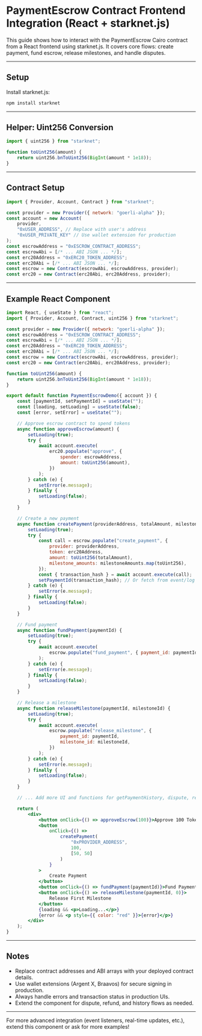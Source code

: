 # PaymentEscrow Contract Frontend Integration (React + starknet.js)

This guide shows how to interact with the PaymentEscrow Cairo contract from a React frontend using starknet.js. It covers core flows: create payment, fund escrow, release milestones, and handle disputes.

---

## Setup
Install starknet.js:
```bash
npm install starknet
```

---

## Helper: Uint256 Conversion
```js
import { uint256 } from "starknet";

function toUint256(amount) {
    return uint256.bnToUint256(BigInt(amount * 1e18));
}
```

---

## Contract Setup
```js
import { Provider, Account, Contract } from "starknet";

const provider = new Provider({ network: "goerli-alpha" });
const account = new Account(
    provider,
    "0xUSER_ADDRESS", // Replace with user's address
    "0xUSER_PRIVATE_KEY" // Use wallet extension for production
);
const escrowAddress = "0xESCROW_CONTRACT_ADDRESS";
const escrowAbi = [/* ... ABI JSON ... */];
const erc20Address = "0xERC20_TOKEN_ADDRESS";
const erc20Abi = [/* ... ABI JSON ... */];
const escrow = new Contract(escrowAbi, escrowAddress, provider);
const erc20 = new Contract(erc20Abi, erc20Address, provider);
```

---

## Example React Component
```jsx
import React, { useState } from "react";
import { Provider, Account, Contract, uint256 } from "starknet";

const provider = new Provider({ network: "goerli-alpha" });
const escrowAddress = "0xESCROW_CONTRACT_ADDRESS";
const escrowAbi = [/* ... ABI JSON ... */];
const erc20Address = "0xERC20_TOKEN_ADDRESS";
const erc20Abi = [/* ... ABI JSON ... */];
const escrow = new Contract(escrowAbi, escrowAddress, provider);
const erc20 = new Contract(erc20Abi, erc20Address, provider);

function toUint256(amount) {
    return uint256.bnToUint256(BigInt(amount * 1e18));
}

export default function PaymentEscrowDemo({ account }) {
    const [paymentId, setPaymentId] = useState("");
    const [loading, setLoading] = useState(false);
    const [error, setError] = useState("");

    // Approve escrow contract to spend tokens
    async function approveEscrow(amount) {
        setLoading(true);
        try {
            await account.execute(
                erc20.populate("approve", {
                    spender: escrowAddress,
                    amount: toUint256(amount),
                })
            );
        } catch (e) {
            setError(e.message);
        } finally {
            setLoading(false);
        }
    }

    // Create a new payment
    async function createPayment(providerAddress, totalAmount, milestoneAmounts) {
        setLoading(true);
        try {
            const call = escrow.populate("create_payment", {
                provider: providerAddress,
                token: erc20Address,
                amount: toUint256(totalAmount),
                milestone_amounts: milestoneAmounts.map(toUint256),
            });
            const { transaction_hash } = await account.execute(call);
            setPaymentId(transaction_hash); // Or fetch from event/log
        } catch (e) {
            setError(e.message);
        } finally {
            setLoading(false);
        }
    }

    // Fund payment
    async function fundPayment(paymentId) {
        setLoading(true);
        try {
            await account.execute(
                escrow.populate("fund_payment", { payment_id: paymentId })
            );
        } catch (e) {
            setError(e.message);
        } finally {
            setLoading(false);
        }
    }

    // Release a milestone
    async function releaseMilestone(paymentId, milestoneId) {
        setLoading(true);
        try {
            await account.execute(
                escrow.populate("release_milestone", {
                    payment_id: paymentId,
                    milestone_id: milestoneId,
                })
            );
        } catch (e) {
            setError(e.message);
        } finally {
            setLoading(false);
        }
    }

    // ... Add more UI and functions for getPaymentHistory, dispute, refund, etc.

    return (
        <div>
            <button onClick={() => approveEscrow(100)}>Approve 100 Tokens</button>
            <button
                onClick={() =>
                    createPayment(
                        "0xPROVIDER_ADDRESS",
                        100,
                        [50, 50]
                    )
                }
            >
                Create Payment
            </button>
            <button onClick={() => fundPayment(paymentId)}>Fund Payment</button>
            <button onClick={() => releaseMilestone(paymentId, 0)}>
                Release First Milestone
            </button>
            {loading && <p>Loading...</p>}
            {error && <p style={{ color: "red" }}>{error}</p>}
        </div>
    );
}
```

---

## Notes
- Replace contract addresses and ABI arrays with your deployed contract details.
- Use wallet extensions (Argent X, Braavos) for secure signing in production.
- Always handle errors and transaction status in production UIs.
- Extend the component for dispute, refund, and history flows as needed.

---

For more advanced integration (event listeners, real-time updates, etc.), extend this component or ask for more examples!
